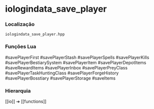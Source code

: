 # iologindata_save_player

### Localização
`iologindata_save_player.hpp`

### Funções Lua
#savePlayerFirst
#savePlayerStash
#savePlayerSpells
#savePlayerKills
#savePlayerBestiarySystem
#savePlayerItem
#savePlayerDepotItems
#saveRewardItems
#savePlayerInbox
#savePlayerPreyClass
#savePlayerTaskHuntingClass
#savePlayerForgeHistory
#savePlayerBosstiary
#savePlayerStorage
#saveItems

### Hierarquia
[[io]] ➔ [[functions]]
